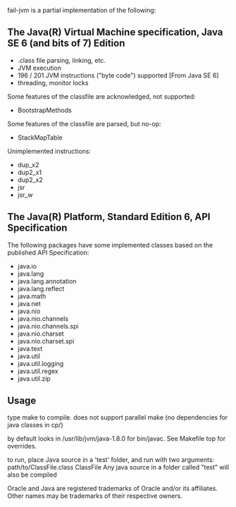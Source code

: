 fail-jvm is a partial implementation of the following:

## The Java(R) Virtual Machine specification, Java SE 6 (and bits of 7) Edition

* .class file parsing, linking, etc. 
* JVM execution
* 196 / 201 JVM instructions ("byte code") supported [From Java SE 6]
* threading, monitor locks

Some features of the classfile are acknowledged, not supported:

* BootstrapMethods

Some features of the classfile are parsed, but no-op:

* StackMapTable

Unimplemented instructions:

* dup\_x2
* dup2\_x1
* dup2\_x2
* jsr
* jsr\_w

## The Java(R) Platform, Standard Edition 6, API Specification

The following packages have some implemented classes based on the published API Specification:

* java.io
* java.lang
* java.lang.annotation
* java.lang.reflect
* java.math
* java.net
* java.nio
* java.nio.channels
* java.nio.channels.spi
* java.nio.charset
* java.nio.charset.spi
* java.text
* java.util
* java.util.logging
* java.util.regex
* java.util.zip

## Usage

type make to compile. does not support parallel make (no dependencies for java classes in cp/)

by default looks in /usr/lib/jvm/java-1.8.0 for bin/javac. See Makefile top for overrides.

to run, place Java source in a 'test' folder, and run with two arguments: path/to/ClassFile.class ClassFile
Any java source in a folder called "test" will also be compiled

Oracle and Java are registered trademarks of Oracle and/or its affiliates. Other names may be trademarks of their respective owners.
